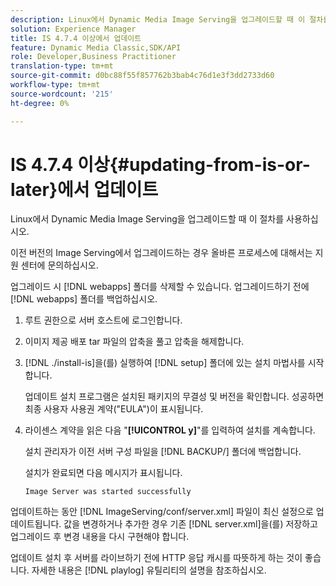 ```yaml
---
description: Linux에서 Dynamic Media Image Serving을 업그레이드할 때 이 절차를 사용하십시오.
solution: Experience Manager
title: IS 4.7.4 이상에서 업데이트
feature: Dynamic Media Classic,SDK/API
role: Developer,Business Practitioner
translation-type: tm+mt
source-git-commit: d0bc88f55f857762b3bab4c76d1e3f3dd2733d60
workflow-type: tm+mt
source-wordcount: '215'
ht-degree: 0%

---
```



# IS 4.7.4 이상{#updating-from-is-or-later}에서 업데이트

Linux에서 Dynamic Media Image Serving을 업그레이드할 때 이 절차를 사용하십시오.

이전 버전의 Image Serving에서 업그레이드하는 경우 올바른 프로세스에 대해서는 지원 센터에 문의하십시오.

업그레이드 시 [!DNL webapps] 폴더를 삭제할 수 있습니다. 업그레이드하기 전에 [!DNL webapps] 폴더를 백업하십시오.

1. 루트 권한으로 서버 호스트에 로그인합니다.
1. 이미지 제공 배포 tar 파일의 압축을 풀고 압축을 해제합니다.
1. [!DNL ./install-is]을(를) 실행하여 [!DNL setup] 폴더에 있는 설치 마법사를 시작합니다.

   업데이트 설치 프로그램은 설치된 패키지의 무결성 및 버전을 확인합니다. 성공하면 최종 사용자 사용권 계약(&quot;EULA&quot;)이 표시됩니다.
1. 라이센스 계약을 읽은 다음 &quot;**[!UICONTROL y]**&quot;를 입력하여 설치를 계속합니다.

   설치 관리자가 이전 서버 구성 파일을 [!DNL BACKUP/] 폴더에 백업합니다.

   설치가 완료되면 다음 메시지가 표시됩니다.

   `Image Server was started successfully`

업데이트하는 동안 [!DNL ImageServing/conf/server.xml] 파일이 최신 설정으로 업데이트됩니다. 값을 변경하거나 추가한 경우 기존 [!DNL server.xml]을(를) 저장하고 업그레이드 후 변경 내용을 다시 구현해야 합니다.

업데이트 설치 후 서버를 라이브하기 전에 HTTP 응답 캐시를 따뜻하게 하는 것이 좋습니다. 자세한 내용은 [!DNL playlog] 유틸리티의 설명을 참조하십시오.
